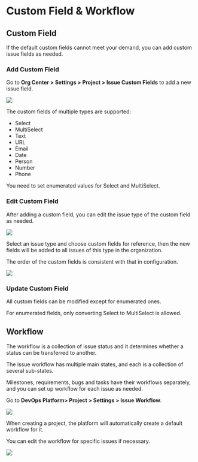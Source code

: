 # Custom Field & Workflow

## Custom Field

If the default custom fields cannot meet your demand, you can add custom issue fields as needed.

### Add Custom Field

Go to **Org Center > Settings > Project > Issue Custom Fields** to add a new issue field.

![](http://terminus-paas.oss-cn-hangzhou.aliyuncs.com/paas-doc/2021/12/10/b1dc9797-44d1-49a1-8235-9777e5bd64e0.png)

The custom fields of multiple types are supported:

* Select
* MultiSelect
* Text
* URL
* Email
* Date
* Person
* Number
* Phone

You need to set enumerated values for Select and MultiSelect.

### Edit Custom Field

After adding a custom field, you can edit the issue type of the custom field as needed.

![](http://terminus-paas.oss-cn-hangzhou.aliyuncs.com/paas-doc/2021/12/10/37fe160a-d070-42e3-8df8-d4b5c8db5edf.png)

Select an issue type and choose custom fields for reference, then the new fields will be added to all issues of this type in the organization.

The order of the custom fields is consistent with that in configuration.

![](http://terminus-paas.oss-cn-hangzhou.aliyuncs.com/paas-doc/2021/12/10/88549bb4-f90b-4e1c-b200-61409258cc9a.png)

### Update Custom Field

All custom fields can be modified except for enumerated ones.

For enumerated fields, only converting Select to MultiSelect is allowed.

## Workflow

The workflow is a collection of issue status and it determines whether a status can be transferred to another.

The issue workflow has multiple main states, and each is a collection of several sub-states.

Milestones, requirements, bugs and tasks have their workflows separately, and you can set up workflow for each issue as needed.

Go to **DevOps Platform> Project > Settings > Issue Workflow**.

![](http://terminus-paas.oss-cn-hangzhou.aliyuncs.com/paas-doc/2021/12/10/be0e9c33-de02-479e-a1ee-1e20581180fb.png)

When creating a project, the platform will automatically create a default workflow for it.

You can edit the workflow for specific issues if necessary.

![](http://terminus-paas.oss-cn-hangzhou.aliyuncs.com/paas-doc/2021/12/10/697ae51f-900c-45bf-ab87-b885f7c8e0ff.png)


